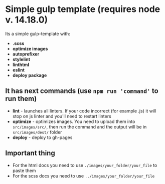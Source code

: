 # Simple gulp template (requires node v. 14.18.0)
Its a simple gulp-template with:
* **.scss** 
* **optimize images**
* **autoprefixer** 
* **stylelint** 
* **linthtml** 
* **eslint** 
* **deploy package**

## It has next commands (use ```npm run 'command'``` to run them)
* **lint** - launches all linters. If your code incorrect (for example .js) it will stop on js linter and you'll need to restart linters
* **optimize** - optimizes images. You need to upload them into ```src/images/src/```, then run the command and the output will be in ```src/images/dest/``` folder
* **deploy** - deploy to gh-pages

## Important thing
* For the html docs you need to use ```./images/your_folder/your_file``` to paste them
* For the scss docs you need to use ```../images/your_folder/your_file```
